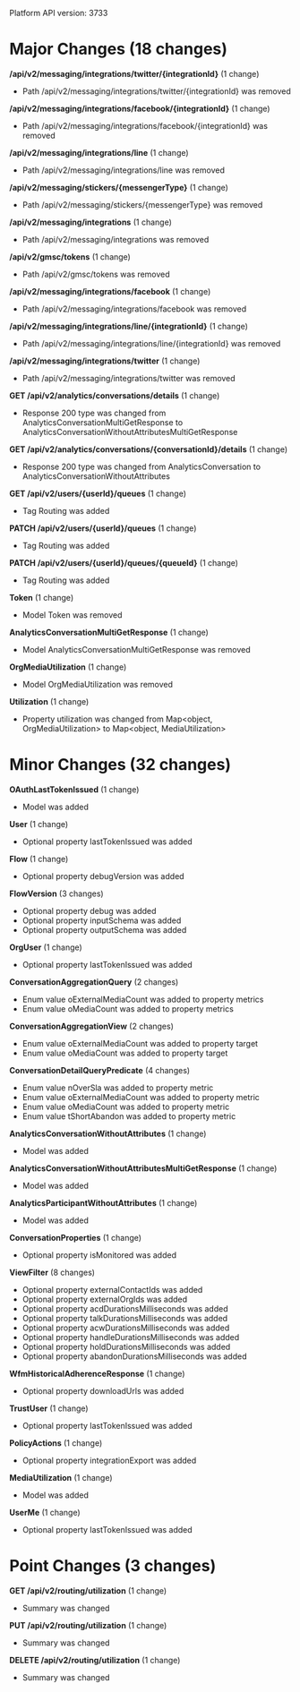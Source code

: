 Platform API version: 3733


# Major Changes (18 changes)

**/api/v2/messaging/integrations/twitter/{integrationId}** (1 change)

* Path /api/v2/messaging/integrations/twitter/{integrationId} was removed

**/api/v2/messaging/integrations/facebook/{integrationId}** (1 change)

* Path /api/v2/messaging/integrations/facebook/{integrationId} was removed

**/api/v2/messaging/integrations/line** (1 change)

* Path /api/v2/messaging/integrations/line was removed

**/api/v2/messaging/stickers/{messengerType}** (1 change)

* Path /api/v2/messaging/stickers/{messengerType} was removed

**/api/v2/messaging/integrations** (1 change)

* Path /api/v2/messaging/integrations was removed

**/api/v2/gmsc/tokens** (1 change)

* Path /api/v2/gmsc/tokens was removed

**/api/v2/messaging/integrations/facebook** (1 change)

* Path /api/v2/messaging/integrations/facebook was removed

**/api/v2/messaging/integrations/line/{integrationId}** (1 change)

* Path /api/v2/messaging/integrations/line/{integrationId} was removed

**/api/v2/messaging/integrations/twitter** (1 change)

* Path /api/v2/messaging/integrations/twitter was removed

**GET /api/v2/analytics/conversations/details** (1 change)

* Response 200 type was changed from AnalyticsConversationMultiGetResponse to AnalyticsConversationWithoutAttributesMultiGetResponse

**GET /api/v2/analytics/conversations/{conversationId}/details** (1 change)

* Response 200 type was changed from AnalyticsConversation to AnalyticsConversationWithoutAttributes

**GET /api/v2/users/{userId}/queues** (1 change)

* Tag Routing was added

**PATCH /api/v2/users/{userId}/queues** (1 change)

* Tag Routing was added

**PATCH /api/v2/users/{userId}/queues/{queueId}** (1 change)

* Tag Routing was added

**Token** (1 change)

* Model Token was removed

**AnalyticsConversationMultiGetResponse** (1 change)

* Model AnalyticsConversationMultiGetResponse was removed

**OrgMediaUtilization** (1 change)

* Model OrgMediaUtilization was removed

**Utilization** (1 change)

* Property utilization was changed from Map<object, OrgMediaUtilization> to Map<object, MediaUtilization>


# Minor Changes (32 changes)

**OAuthLastTokenIssued** (1 change)

* Model was added

**User** (1 change)

* Optional property lastTokenIssued was added

**Flow** (1 change)

* Optional property debugVersion was added

**FlowVersion** (3 changes)

* Optional property debug was added
* Optional property inputSchema was added
* Optional property outputSchema was added

**OrgUser** (1 change)

* Optional property lastTokenIssued was added

**ConversationAggregationQuery** (2 changes)

* Enum value oExternalMediaCount was added to property metrics
* Enum value oMediaCount was added to property metrics

**ConversationAggregationView** (2 changes)

* Enum value oExternalMediaCount was added to property target
* Enum value oMediaCount was added to property target

**ConversationDetailQueryPredicate** (4 changes)

* Enum value nOverSla was added to property metric
* Enum value oExternalMediaCount was added to property metric
* Enum value oMediaCount was added to property metric
* Enum value tShortAbandon was added to property metric

**AnalyticsConversationWithoutAttributes** (1 change)

* Model was added

**AnalyticsConversationWithoutAttributesMultiGetResponse** (1 change)

* Model was added

**AnalyticsParticipantWithoutAttributes** (1 change)

* Model was added

**ConversationProperties** (1 change)

* Optional property isMonitored was added

**ViewFilter** (8 changes)

* Optional property externalContactIds was added
* Optional property externalOrgIds was added
* Optional property acdDurationsMilliseconds was added
* Optional property talkDurationsMilliseconds was added
* Optional property acwDurationsMilliseconds was added
* Optional property handleDurationsMilliseconds was added
* Optional property holdDurationsMilliseconds was added
* Optional property abandonDurationsMilliseconds was added

**WfmHistoricalAdherenceResponse** (1 change)

* Optional property downloadUrls was added

**TrustUser** (1 change)

* Optional property lastTokenIssued was added

**PolicyActions** (1 change)

* Optional property integrationExport was added

**MediaUtilization** (1 change)

* Model was added

**UserMe** (1 change)

* Optional property lastTokenIssued was added


# Point Changes (3 changes)

**GET /api/v2/routing/utilization** (1 change)

* Summary was changed

**PUT /api/v2/routing/utilization** (1 change)

* Summary was changed

**DELETE /api/v2/routing/utilization** (1 change)

* Summary was changed
